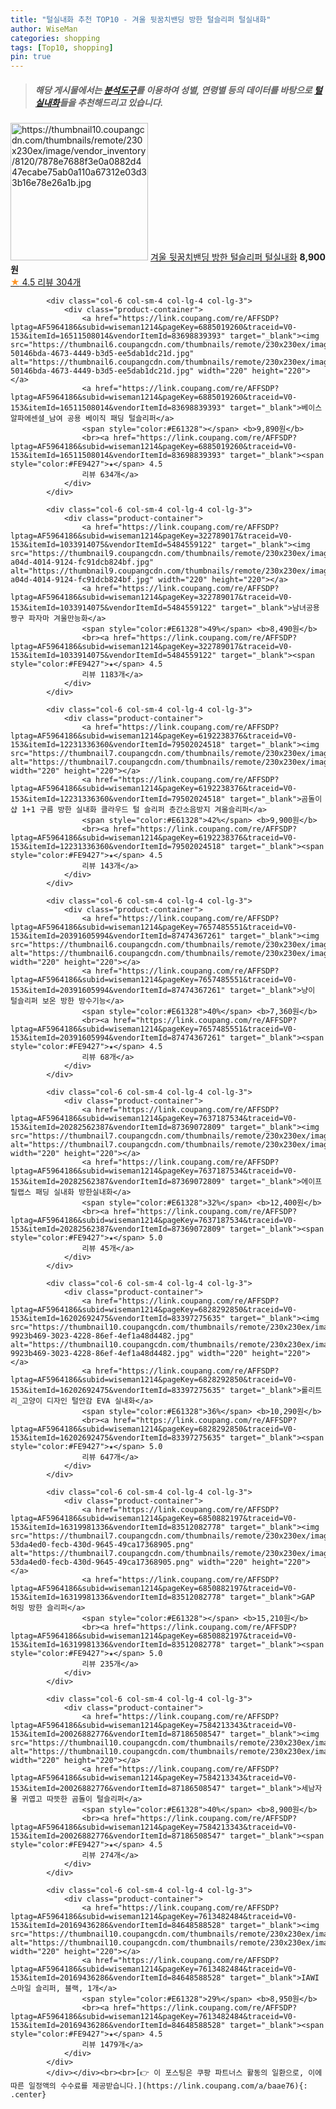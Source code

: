 ```yaml
---
title: "털실내화 추천 TOP10 - 겨울 뒷꿈치밴딩 방한 털슬리퍼 털실내화"
author: WiseMan
categories: shopping
tags: [Top10, shopping]
pin: true
---
```


> ##### 해당 게시물에서는 [**분석도구**](https://itemscout.io/)를 이용하여 **성별**, **연령별** 등의 데이터를 바탕으로 [**털실내화**](https://link.coupang.com/a/baae76)들을 추천해드리고 있습니다.
<div class="container"><div class="row">
            <div class="col-6 col-sm-4 col-lg-4 col-lg-3">
                <div class="product-container">
                    <a href="https://link.coupang.com/re/AFFSDP?lptag=AF5964186&subid=wiseman1214&pageKey=2354791789&traceid=V0-153&itemId=4085525631&vendorItemId=79485557260" target="_blank"><img src="https://thumbnail10.coupangcdn.com/thumbnails/remote/230x230ex/image/vendor_inventory/8120/7878e7688f3e0a0882d447ecabe75ab0a110a67312e03d33b16e78e26a1b.jpg" alt="https://thumbnail10.coupangcdn.com/thumbnails/remote/230x230ex/image/vendor_inventory/8120/7878e7688f3e0a0882d447ecabe75ab0a110a67312e03d33b16e78e26a1b.jpg" width="220" height="220"></a>
                    <a href="https://link.coupang.com/re/AFFSDP?lptag=AF5964186&subid=wiseman1214&pageKey=2354791789&traceid=V0-153&itemId=4085525631&vendorItemId=79485557260" target="_blank">겨울 뒷꿈치밴딩 방한 털슬리퍼 털실내화</a>
                    <span style="color:#E61328"></span> <b>8,900원</b>
                    <br><a href="https://link.coupang.com/re/AFFSDP?lptag=AF5964186&subid=wiseman1214&pageKey=2354791789&traceid=V0-153&itemId=4085525631&vendorItemId=79485557260" target="_blank"><span style="color:#FE9427">★</span> 4.5
                    리뷰 304개</a>
                </div>
            </div>
            
            <div class="col-6 col-sm-4 col-lg-4 col-lg-3">
                <div class="product-container">
                    <a href="https://link.coupang.com/re/AFFSDP?lptag=AF5964186&subid=wiseman1214&pageKey=6885019260&traceid=V0-153&itemId=16511508014&vendorItemId=83698839393" target="_blank"><img src="https://thumbnail6.coupangcdn.com/thumbnails/remote/230x230ex/image/retail/images/1745439275381549-50146bda-4673-4449-b3d5-ee5dab1dc21d.jpg" alt="https://thumbnail6.coupangcdn.com/thumbnails/remote/230x230ex/image/retail/images/1745439275381549-50146bda-4673-4449-b3d5-ee5dab1dc21d.jpg" width="220" height="220"></a>
                    <a href="https://link.coupang.com/re/AFFSDP?lptag=AF5964186&subid=wiseman1214&pageKey=6885019260&traceid=V0-153&itemId=16511508014&vendorItemId=83698839393" target="_blank">베이스알파에센셜_남여 공용 베이직 패딩 털슬리퍼</a>
                    <span style="color:#E61328"></span> <b>9,890원</b>
                    <br><a href="https://link.coupang.com/re/AFFSDP?lptag=AF5964186&subid=wiseman1214&pageKey=6885019260&traceid=V0-153&itemId=16511508014&vendorItemId=83698839393" target="_blank"><span style="color:#FE9427">★</span> 4.5
                    리뷰 634개</a>
                </div>
            </div>
            
            <div class="col-6 col-sm-4 col-lg-4 col-lg-3">
                <div class="product-container">
                    <a href="https://link.coupang.com/re/AFFSDP?lptag=AF5964186&subid=wiseman1214&pageKey=322789017&traceid=V0-153&itemId=1033914075&vendorItemId=5484559122" target="_blank"><img src="https://thumbnail9.coupangcdn.com/thumbnails/remote/230x230ex/image/retail/images/2019/10/16/16/4/03ddc813-a04d-4014-9124-fc91dcb824bf.jpg" alt="https://thumbnail9.coupangcdn.com/thumbnails/remote/230x230ex/image/retail/images/2019/10/16/16/4/03ddc813-a04d-4014-9124-fc91dcb824bf.jpg" width="220" height="220"></a>
                    <a href="https://link.coupang.com/re/AFFSDP?lptag=AF5964186&subid=wiseman1214&pageKey=322789017&traceid=V0-153&itemId=1033914075&vendorItemId=5484559122" target="_blank">남녀공용 짱구 파자마 겨울만능화</a>
                    <span style="color:#E61328">49%</span> <b>8,490원</b>
                    <br><a href="https://link.coupang.com/re/AFFSDP?lptag=AF5964186&subid=wiseman1214&pageKey=322789017&traceid=V0-153&itemId=1033914075&vendorItemId=5484559122" target="_blank"><span style="color:#FE9427">★</span> 4.5
                    리뷰 1183개</a>
                </div>
            </div>
            
            <div class="col-6 col-sm-4 col-lg-4 col-lg-3">
                <div class="product-container">
                    <a href="https://link.coupang.com/re/AFFSDP?lptag=AF5964186&subid=wiseman1214&pageKey=6192238376&traceid=V0-153&itemId=12231336360&vendorItemId=79502024518" target="_blank"><img src="https://thumbnail7.coupangcdn.com/thumbnails/remote/230x230ex/image/vendor_inventory/71d4/c44a4f866248ccdb5a2f87bd9f30c700299167a4fe806bc33b073e2bf1e4.jpg" alt="https://thumbnail7.coupangcdn.com/thumbnails/remote/230x230ex/image/vendor_inventory/71d4/c44a4f866248ccdb5a2f87bd9f30c700299167a4fe806bc33b073e2bf1e4.jpg" width="220" height="220"></a>
                    <a href="https://link.coupang.com/re/AFFSDP?lptag=AF5964186&subid=wiseman1214&pageKey=6192238376&traceid=V0-153&itemId=12231336360&vendorItemId=79502024518" target="_blank">곰돌이샵 1+1 구름 방한 실내화 클라우드 털 슬리퍼 층간소음방지 겨울슬리퍼</a>
                    <span style="color:#E61328">42%</span> <b>9,900원</b>
                    <br><a href="https://link.coupang.com/re/AFFSDP?lptag=AF5964186&subid=wiseman1214&pageKey=6192238376&traceid=V0-153&itemId=12231336360&vendorItemId=79502024518" target="_blank"><span style="color:#FE9427">★</span> 4.5
                    리뷰 143개</a>
                </div>
            </div>
            
            <div class="col-6 col-sm-4 col-lg-4 col-lg-3">
                <div class="product-container">
                    <a href="https://link.coupang.com/re/AFFSDP?lptag=AF5964186&subid=wiseman1214&pageKey=7657485551&traceid=V0-153&itemId=20391605994&vendorItemId=87474367261" target="_blank"><img src="https://thumbnail6.coupangcdn.com/thumbnails/remote/230x230ex/image/vendor_inventory/7940/3a9871728108cd25233e5d96f9892fb4583f6a400a848759debd51b7c358.jpg" alt="https://thumbnail6.coupangcdn.com/thumbnails/remote/230x230ex/image/vendor_inventory/7940/3a9871728108cd25233e5d96f9892fb4583f6a400a848759debd51b7c358.jpg" width="220" height="220"></a>
                    <a href="https://link.coupang.com/re/AFFSDP?lptag=AF5964186&subid=wiseman1214&pageKey=7657485551&traceid=V0-153&itemId=20391605994&vendorItemId=87474367261" target="_blank">냥이 털슬리퍼 보온 방한 방수기능</a>
                    <span style="color:#E61328">40%</span> <b>7,360원</b>
                    <br><a href="https://link.coupang.com/re/AFFSDP?lptag=AF5964186&subid=wiseman1214&pageKey=7657485551&traceid=V0-153&itemId=20391605994&vendorItemId=87474367261" target="_blank"><span style="color:#FE9427">★</span> 4.5
                    리뷰 68개</a>
                </div>
            </div>
            
            <div class="col-6 col-sm-4 col-lg-4 col-lg-3">
                <div class="product-container">
                    <a href="https://link.coupang.com/re/AFFSDP?lptag=AF5964186&subid=wiseman1214&pageKey=7637187534&traceid=V0-153&itemId=20282562387&vendorItemId=87369072809" target="_blank"><img src="https://thumbnail7.coupangcdn.com/thumbnails/remote/230x230ex/image/vendor_inventory/cedf/b8a8f26e759a3eea58c0b372857827df2b38f4e99bac61be4ea186e96b95.png" alt="https://thumbnail7.coupangcdn.com/thumbnails/remote/230x230ex/image/vendor_inventory/cedf/b8a8f26e759a3eea58c0b372857827df2b38f4e99bac61be4ea186e96b95.png" width="220" height="220"></a>
                    <a href="https://link.coupang.com/re/AFFSDP?lptag=AF5964186&subid=wiseman1214&pageKey=7637187534&traceid=V0-153&itemId=20282562387&vendorItemId=87369072809" target="_blank">에이프릴랩스 패딩 실내화 방한실내화</a>
                    <span style="color:#E61328">32%</span> <b>12,400원</b>
                    <br><a href="https://link.coupang.com/re/AFFSDP?lptag=AF5964186&subid=wiseman1214&pageKey=7637187534&traceid=V0-153&itemId=20282562387&vendorItemId=87369072809" target="_blank"><span style="color:#FE9427">★</span> 5.0
                    리뷰 45개</a>
                </div>
            </div>
            
            <div class="col-6 col-sm-4 col-lg-4 col-lg-3">
                <div class="product-container">
                    <a href="https://link.coupang.com/re/AFFSDP?lptag=AF5964186&subid=wiseman1214&pageKey=6828292850&traceid=V0-153&itemId=16202692475&vendorItemId=83397275635" target="_blank"><img src="https://thumbnail10.coupangcdn.com/thumbnails/remote/230x230ex/image/retail/images/1838847014210999-9923b469-3023-4228-86ef-4ef1a48d4482.jpg" alt="https://thumbnail10.coupangcdn.com/thumbnails/remote/230x230ex/image/retail/images/1838847014210999-9923b469-3023-4228-86ef-4ef1a48d4482.jpg" width="220" height="220"></a>
                    <a href="https://link.coupang.com/re/AFFSDP?lptag=AF5964186&subid=wiseman1214&pageKey=6828292850&traceid=V0-153&itemId=16202692475&vendorItemId=83397275635" target="_blank">롤리트리_고양이 디자인 털안감 EVA 실내화</a>
                    <span style="color:#E61328">36%</span> <b>10,290원</b>
                    <br><a href="https://link.coupang.com/re/AFFSDP?lptag=AF5964186&subid=wiseman1214&pageKey=6828292850&traceid=V0-153&itemId=16202692475&vendorItemId=83397275635" target="_blank"><span style="color:#FE9427">★</span> 5.0
                    리뷰 647개</a>
                </div>
            </div>
            
            <div class="col-6 col-sm-4 col-lg-4 col-lg-3">
                <div class="product-container">
                    <a href="https://link.coupang.com/re/AFFSDP?lptag=AF5964186&subid=wiseman1214&pageKey=6850882197&traceid=V0-153&itemId=16319981336&vendorItemId=83512082778" target="_blank"><img src="https://thumbnail7.coupangcdn.com/thumbnails/remote/230x230ex/image/retail/images/3200687258590008-53da4ed0-fecb-430d-9645-49ca17368905.png" alt="https://thumbnail7.coupangcdn.com/thumbnails/remote/230x230ex/image/retail/images/3200687258590008-53da4ed0-fecb-430d-9645-49ca17368905.png" width="220" height="220"></a>
                    <a href="https://link.coupang.com/re/AFFSDP?lptag=AF5964186&subid=wiseman1214&pageKey=6850882197&traceid=V0-153&itemId=16319981336&vendorItemId=83512082778" target="_blank">GAP 허밍 방한 슬리퍼</a>
                    <span style="color:#E61328"></span> <b>15,210원</b>
                    <br><a href="https://link.coupang.com/re/AFFSDP?lptag=AF5964186&subid=wiseman1214&pageKey=6850882197&traceid=V0-153&itemId=16319981336&vendorItemId=83512082778" target="_blank"><span style="color:#FE9427">★</span> 5.0
                    리뷰 235개</a>
                </div>
            </div>
            
            <div class="col-6 col-sm-4 col-lg-4 col-lg-3">
                <div class="product-container">
                    <a href="https://link.coupang.com/re/AFFSDP?lptag=AF5964186&subid=wiseman1214&pageKey=7584213343&traceid=V0-153&itemId=20026882776&vendorItemId=87186508547" target="_blank"><img src="https://thumbnail10.coupangcdn.com/thumbnails/remote/230x230ex/image/vendor_inventory/5ae2/8d624b67fa12b10ca9c8e2e3c017a152bb734d2eb84da56218664ec291da.jpg" alt="https://thumbnail10.coupangcdn.com/thumbnails/remote/230x230ex/image/vendor_inventory/5ae2/8d624b67fa12b10ca9c8e2e3c017a152bb734d2eb84da56218664ec291da.jpg" width="220" height="220"></a>
                    <a href="https://link.coupang.com/re/AFFSDP?lptag=AF5964186&subid=wiseman1214&pageKey=7584213343&traceid=V0-153&itemId=20026882776&vendorItemId=87186508547" target="_blank">세남자몰 귀엽고 따뜻한 곰돌이 털슬리퍼</a>
                    <span style="color:#E61328">40%</span> <b>8,900원</b>
                    <br><a href="https://link.coupang.com/re/AFFSDP?lptag=AF5964186&subid=wiseman1214&pageKey=7584213343&traceid=V0-153&itemId=20026882776&vendorItemId=87186508547" target="_blank"><span style="color:#FE9427">★</span> 4.5
                    리뷰 274개</a>
                </div>
            </div>
            
            <div class="col-6 col-sm-4 col-lg-4 col-lg-3">
                <div class="product-container">
                    <a href="https://link.coupang.com/re/AFFSDP?lptag=AF5964186&subid=wiseman1214&pageKey=7613482484&traceid=V0-153&itemId=20169436286&vendorItemId=84648588528" target="_blank"><img src="https://thumbnail10.coupangcdn.com/thumbnails/remote/230x230ex/image/vendor_inventory/0622/6f45879014f43f59d110259e07f0fdced3cf64d53b461d56fa17f525fb1b.png" alt="https://thumbnail10.coupangcdn.com/thumbnails/remote/230x230ex/image/vendor_inventory/0622/6f45879014f43f59d110259e07f0fdced3cf64d53b461d56fa17f525fb1b.png" width="220" height="220"></a>
                    <a href="https://link.coupang.com/re/AFFSDP?lptag=AF5964186&subid=wiseman1214&pageKey=7613482484&traceid=V0-153&itemId=20169436286&vendorItemId=84648588528" target="_blank">IAWI 스마일 슬리퍼, 블랙, 1개</a>
                    <span style="color:#E61328">29%</span> <b>8,950원</b>
                    <br><a href="https://link.coupang.com/re/AFFSDP?lptag=AF5964186&subid=wiseman1214&pageKey=7613482484&traceid=V0-153&itemId=20169436286&vendorItemId=84648588528" target="_blank"><span style="color:#FE9427">★</span> 4.5
                    리뷰 1479개</a>
                </div>
            </div>
            </div></div><br><br>[👉 이 포스팅은 쿠팡 파트너스 활동의 일환으로, 이에 따른 일정액의 수수료를 제공받습니다.](https://link.coupang.com/a/baae76){: .center}